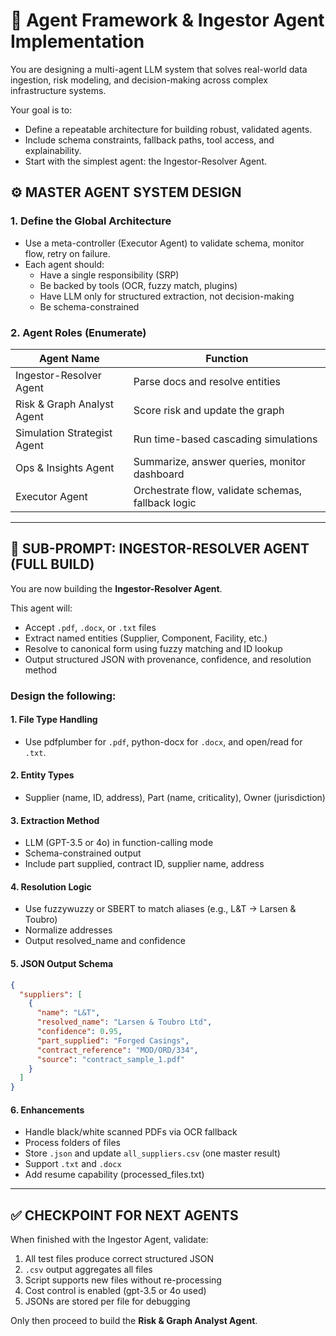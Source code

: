 # 🧠 Agent Framework & Ingestor Agent Implementation

You are designing a multi-agent LLM system that solves real-world data ingestion, risk modeling, and decision-making across complex infrastructure systems.

Your goal is to:
- Define a repeatable architecture for building robust, validated agents.
- Include schema constraints, fallback paths, tool access, and explainability.
- Start with the simplest agent: the Ingestor-Resolver Agent.

## ⚙️ MASTER AGENT SYSTEM DESIGN

### 1. Define the Global Architecture
- Use a meta-controller (Executor Agent) to validate schema, monitor flow, retry on failure.
- Each agent should:
  - Have a single responsibility (SRP)
  - Be backed by tools (OCR, fuzzy match, plugins)
  - Have LLM only for structured extraction, not decision-making
  - Be schema-constrained

### 2. Agent Roles (Enumerate)

| Agent Name | Function |
|------------|----------|
| Ingestor-Resolver Agent | Parse docs and resolve entities |
| Risk & Graph Analyst Agent | Score risk and update the graph |
| Simulation Strategist Agent | Run time-based cascading simulations |
| Ops & Insights Agent | Summarize, answer queries, monitor dashboard |
| Executor Agent | Orchestrate flow, validate schemas, fallback logic |

---

## 🧾 SUB-PROMPT: INGESTOR-RESOLVER AGENT (FULL BUILD)

You are now building the **Ingestor-Resolver Agent**.

This agent will:
- Accept `.pdf`, `.docx`, or `.txt` files
- Extract named entities (Supplier, Component, Facility, etc.)
- Resolve to canonical form using fuzzy matching and ID lookup
- Output structured JSON with provenance, confidence, and resolution method

### Design the following:

#### 1. File Type Handling
- Use pdfplumber for `.pdf`, python-docx for `.docx`, and open/read for `.txt`.

#### 2. Entity Types
- Supplier (name, ID, address), Part (name, criticality), Owner (jurisdiction)

#### 3. Extraction Method
- LLM (GPT-3.5 or 4o) in function-calling mode
- Schema-constrained output
- Include part supplied, contract ID, supplier name, address

#### 4. Resolution Logic
- Use fuzzywuzzy or SBERT to match aliases (e.g., L&T → Larsen & Toubro)
- Normalize addresses
- Output resolved_name and confidence

#### 5. JSON Output Schema
```json
{
  "suppliers": [
    {
      "name": "L&T",
      "resolved_name": "Larsen & Toubro Ltd",
      "confidence": 0.95,
      "part_supplied": "Forged Casings",
      "contract_reference": "MOD/ORD/334",
      "source": "contract_sample_1.pdf"
    }
  ]
}
```

#### 6. Enhancements
- Handle black/white scanned PDFs via OCR fallback
- Process folders of files
- Store `.json` and update `all_suppliers.csv` (one master result)
- Support `.txt` and `.docx`
- Add resume capability (processed_files.txt)

---

## ✅ CHECKPOINT FOR NEXT AGENTS

When finished with the Ingestor Agent, validate:

1. All test files produce correct structured JSON
2. `.csv` output aggregates all files
3. Script supports new files without re-processing
4. Cost control is enabled (gpt-3.5 or 4o used)
5. JSONs are stored per file for debugging

Only then proceed to build the **Risk & Graph Analyst Agent**.
